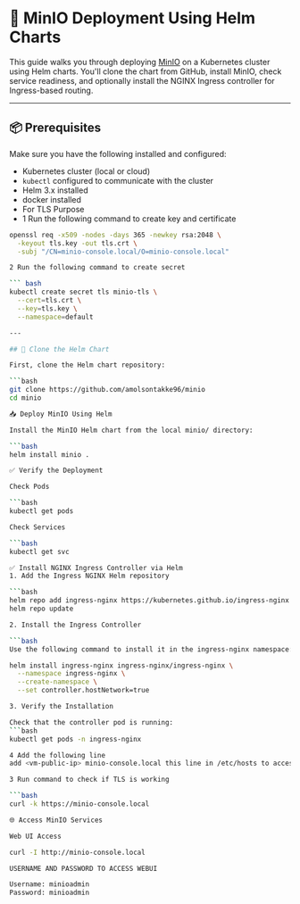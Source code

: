 # 🚀 MinIO Deployment Using Helm Charts

This guide walks you through deploying [MinIO](https://min.io/) on a Kubernetes cluster using Helm charts. You'll clone the chart from GitHub, install MinIO, check service readiness, and optionally install the NGINX Ingress controller for Ingress-based routing.

---

## 📦 Prerequisites

Make sure you have the following installed and configured:

- Kubernetes cluster (local or cloud)
- `kubectl` configured to communicate with the cluster
- Helm 3.x installed
- docker installed
- For TLS Purpose 
- 1 Run the following command to create key and certificate

```bash
openssl req -x509 -nodes -days 365 -newkey rsa:2048 \
  -keyout tls.key -out tls.crt \
  -subj "/CN=minio-console.local/O=minio-console.local"

2 Run the following command to create secret

``` bash
kubectl create secret tls minio-tls \
  --cert=tls.crt \
  --key=tls.key \
  --namespace=default

---

## 🔁 Clone the Helm Chart

First, clone the Helm chart repository:

```bash
git clone https://github.com/amolsontakke96/minio
cd minio

📥 Deploy MinIO Using Helm

Install the MinIO Helm chart from the local minio/ directory:

```bash
helm install minio .

✅ Verify the Deployment

Check Pods

```bash
kubectl get pods

Check Services

```bash
kubectl get svc

✅ Install NGINX Ingress Controller via Helm
1. Add the Ingress NGINX Helm repository

```bash
helm repo add ingress-nginx https://kubernetes.github.io/ingress-nginx
helm repo update

2. Install the Ingress Controller

```bash
Use the following command to install it in the ingress-nginx namespace:

helm install ingress-nginx ingress-nginx/ingress-nginx \
  --namespace ingress-nginx \
  --create-namespace \
  --set controller.hostNetwork=true

3. Verify the Installation

Check that the controller pod is running:
```bash
kubectl get pods -n ingress-nginx

4 Add the following line
add <vm-public-ip> minio-console.local this line in /etc/hosts to access on localhost

3 Run command to check if TLS is working

```bash
curl -k https://minio-console.local

🌐 Access MinIO Services

Web UI Access

curl -I http://minio-console.local

USERNAME AND PASSWORD TO ACCESS WEBUI

Username: minioadmin
Password: minioadmin



